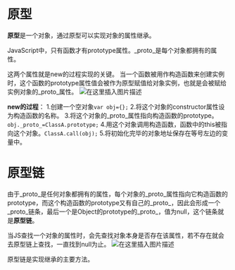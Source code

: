 ﻿# 原型

**原型**是一个对象，通过原型可以实现对象的属性继承。

JavaScript中，只有函数才有prototype属性。_proto_是每个对象都拥有的属性。

这两个属性就是new的过程实现的关键。
当一个函数被用作构造函数来创建实例时，这个函数的prototype属性值会被作为原型赋值给对象实例，也就是会被赋给实例对象的_proto_属性。
![在这里插入图片描述](https://img-blog.csdnimg.cn/20181128214302120.png?x-oss-process=image/watermark,type_ZmFuZ3poZW5naGVpdGk,shadow_10,text_aHR0cHM6Ly9ibG9nLmNzZG4ubmV0L2xpeGlueWkwNjIy,size_16,color_FFFFFF,t_70)

**new的过程**：
1.创建一个空对象`var obj={};`
2.将这个对象的constructor属性设为构造函数的名称。
3.将这个对象的_proto_属性指向构造函数的prototype。`obj._proto_=ClassA.prototype;`
4.用这个对象调用构造函数，函数中的this被指向这个对象。`ClassA.call(obj);`
5.将初始化完毕的对象地址保存在等号左边的变量中。

# 原型链

由于_proto_是任何对象都拥有的属性，每个对象的_proto_属性指向它构造函数的prototype，而这个构造函数的prototype又有自己的_proto_，因此会形成一个_proto_链条，最后一个是Object的prototype的_proto_，值为null，这个链条就是**原型链**。

当JS查找一个对象的属性时，会先查找对象本身是否存在该属性，若不存在就会去原型链上查找，一直找到null为止。
![在这里插入图片描述](https://img-blog.csdnimg.cn/20181128214335779.png?x-oss-process=image/watermark,type_ZmFuZ3poZW5naGVpdGk,shadow_10,text_aHR0cHM6Ly9ibG9nLmNzZG4ubmV0L2xpeGlueWkwNjIy,size_16,color_FFFFFF,t_70)

原型链是实现继承的主要方法。
